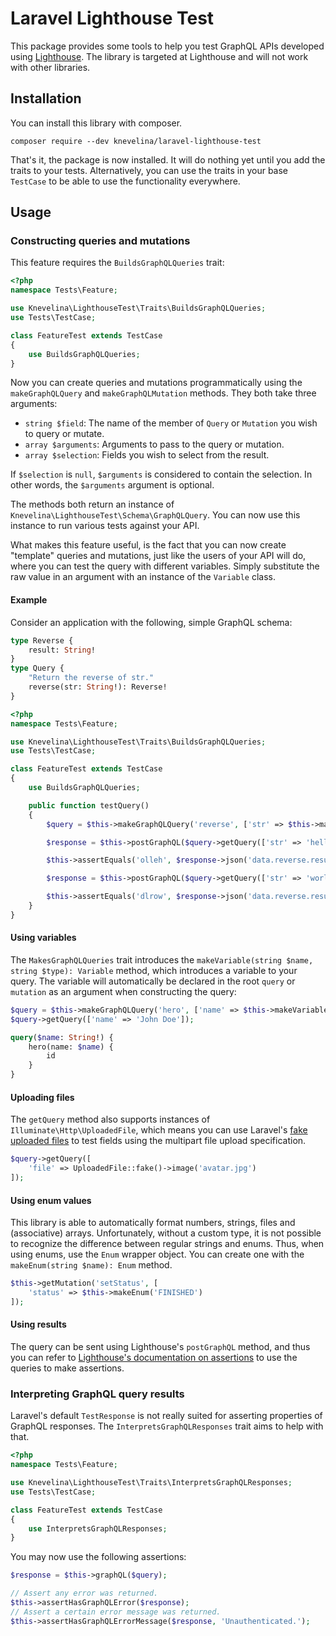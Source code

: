# Laravel Lighthouse Test
This package provides some tools to help you test GraphQL APIs developed using [Lighthouse](https://www.lighthouse-php.com/). The library is targeted at Lighthouse and will not work with other libraries.

## Installation
You can install this library with composer.

```
composer require --dev knevelina/laravel-lighthouse-test
```

That's it, the package is now installed. It will do nothing yet until you add the traits to your tests. Alternatively, you can use the traits in your base `TestCase` to be able to use the functionality everywhere.

## Usage

### Constructing queries and mutations
This feature requires the `BuildsGraphQLQueries` trait:

```php
<?php
namespace Tests\Feature;

use Knevelina\LighthouseTest\Traits\BuildsGraphQLQueries;
use Tests\TestCase;

class FeatureTest extends TestCase
{
    use BuildsGraphQLQueries;
}
```

Now you can create queries and mutations programmatically using the `makeGraphQLQuery` and  `makeGraphQLMutation` methods. They both take three arguments:

- `string $field`: The name of the member of `Query` or `Mutation` you wish to query or mutate.
- `array $arguments`: Arguments to pass to the query or mutation.
- `array $selection`: Fields you wish to select from the result.

If `$selection` is `null`, `$arguments` is considered to contain the selection. In other words, the `$arguments` argument is optional.

The methods both return an instance of `Knevelina\LighthouseTest\Schema\GraphQLQuery`. You can now use this instance to run various tests against your API.

What makes this feature useful, is the fact that you can now create "template" queries and mutations, just like the users of your API will do, where you can test the query with different variables. Simply substitute the raw value in an argument with an instance of the `Variable` class.

#### Example
Consider an application with the following, simple GraphQL schema:

```graphql
type Reverse {
    result: String!
}
type Query {
    "Return the reverse of str."
    reverse(str: String!): Reverse!
}
```

```php
<?php
namespace Tests\Feature;

use Knevelina\LighthouseTest\Traits\BuildsGraphQLQueries;
use Tests\TestCase;

class FeatureTest extends TestCase
{
    use BuildsGraphQLQueries;

    public function testQuery()
    {
        $query = $this->makeGraphQLQuery('reverse', ['str' => $this->makeVariable('str', 'String!'))], []);

        $response = $this->postGraphQL($query->getQuery(['str' => 'hello']));

        $this->assertEquals('olleh', $response->json('data.reverse.result'));

        $response = $this->postGraphQL($query->getQuery(['str' => 'world']));

        $this->assertEquals('dlrow', $response->json('data.reverse.result'));
    }
}
```

#### Using variables
The `MakesGraphQLQueries` trait introduces the `makeVariable(string $name, string $type): Variable` method, which introduces a variable to your query. The variable will automatically be declared in the root `query` or `mutation` as an argument when constructing the query:

```php
$query = $this->makeGraphQLQuery('hero', ['name' => $this->makeVariable('name', 'String!'), ['id']);
$query->getQuery(['name' => 'John Doe']);
```

```graphql
query($name: String!) {
    hero(name: $name) {
        id
    }
}
```

#### Uploading files
The `getQuery` method also supports instances of `Illuminate\Http\UploadedFile`, which means you can use Laravel's [fake uploaded files](https://laravel.com/docs/7.x/http-tests#testing-file-uploads) to test fields using the multipart file upload specification.

```php
$query->getQuery([
    'file' => UploadedFile::fake()->image('avatar.jpg')
]);
```

#### Using enum values
This library is able to automatically format numbers, strings, files and (associative) arrays. Unfortunately, without a custom type, it is not possible to recognize the difference between regular strings and enums. Thus, when using enums, use the `Enum` wrapper object. You can create one with the `makeEnum(string $name): Enum` method.

```php
$this->getMutation('setStatus', [
    'status' => $this->makeEnum('FINISHED')
]);
```

#### Using results
The query can be sent using Lighthouse's `postGraphQL` method, and thus you can refer to [Lighthouse's documentation on assertions](https://lighthouse-php.com/4.10/testing/phpunit.html#assertions) to use the queries to make assertions.

### Interpreting GraphQL query results
Laravel's default `TestResponse` is not really suited for asserting properties of GraphQL responses. The `InterpretsGraphQLResponses` trait aims to help with that.

```php
<?php
namespace Tests\Feature;

use Knevelina\LighthouseTest\Traits\InterpretsGraphQLResponses;
use Tests\TestCase;

class FeatureTest extends TestCase
{
    use InterpretsGraphQLResponses;
}
```

You may now use the following assertions:

```php
$response = $this->graphQL($query);

// Assert any error was returned.
$this->assertHasGraphQLError($response);
// Assert a certain error message was returned.
$this->assertHasGraphQLErrorMessage($response, 'Unauthenticated.');
```